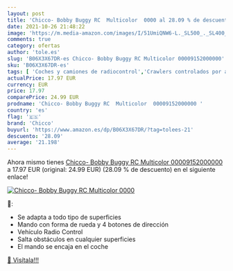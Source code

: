 ```yaml
---
layout: post
title: 'Chicco- Bobby Buggy RC  Multicolor  0000 al 28.09 % de descuento'
date: 2021-10-26 21:48:22
image: 'https://m.media-amazon.com/images/I/51UmiQNW6-L._SL500_._SL400_.jpg'
comments: true
category: ofertas
author: 'tole.es'
slug: 'B06X3X67DR-es Chicco- Bobby Buggy RC Multicolor 00009152000000'
sku: 'B06X3X67DR-es'
tags: [ 'Coches y camiones de radiocontrol','Crawlers controlados por aplicación o por control remoto','Juguetes','Juguetes y juegos','Radiocontrol','Vehículos de juguete para niños','chicco','chicco-', ]
actualPrice: 17.97 EUR
currency: EUR
price: 17.97
comparePrice: 24.99 EUR
prodname: 'Chicco- Bobby Buggy RC  Multicolor  00009152000000 '
country: 'es'
flag: '🇪🇸'
brand: 'Chicco'
buyurl: 'https://www.amazon.es/dp/B06X3X67DR/?tag=tolees-21'
descuento: '28.09'
average: '21.198'
---
```


Ahora mismo tienes [Chicco- Bobby Buggy RC  Multicolor  00009152000000 ](https://www.amazon.es/dp/B06X3X67DR/?tag=tolees-21) a 17.97 EUR (original: 24.99 EUR) (28.09 %  de descuento) en el siguiente enlace!

[![Chicco- Bobby Buggy RC  Multicolor  0000](https://m.media-amazon.com/images/I/51UmiQNW6-L._SL500_._SL400_.jpg)](https://www.amazon.es/dp/B06X3X67DR/?tag=tolees-21)

🔎:

- Se adapta a todo tipo de superficies
- Mando con forma de rueda y 4 botones de dirección
- Vehículo Radio Control
- Salta obstáculos en cualquier superficies
- El mando se encaja en el coche

[🛒 Visítala!!!](https://www.amazon.es/dp/B06X3X67DR/?tag=tolees-21)

